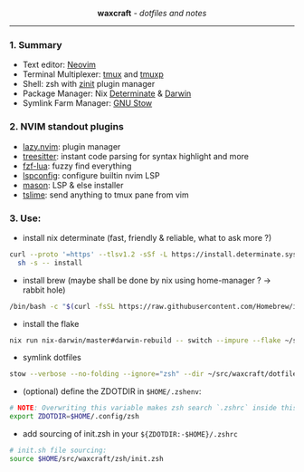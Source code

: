 <p align="center"><strong>waxcraft</strong> <em>- dotfiles and notes</em></p>

---

### 1. Summary

- Text editor: [Neovim](https://neovim.io/)
- Terminal Multiplexer: [tmux](https://github.com/tmux/tmux) and [tmuxp](https://github.com/tmux-python/tmuxp)
- Shell: zsh with [zinit](https://github.com/zdharma-continuum/zinit) plugin manager
- Package Manager: Nix [Determinate](https://github.com/DeterminateSystems/nix-installer) & [Darwin](https://github.com/nix-darwin/nix-darwin)
- Symlink Farm Manager: [GNU Stow](https://www.gnu.org/software/stow/)

### 2. NVIM standout plugins

- [lazy.nvim](https://github.com/folke/lazy.nvim): plugin manager
- [treesitter](https://github.com/nvim-treesitter/nvim-treesitter): instant code parsing for syntax highlight and more
- [fzf-lua](https://github.com/ibhagwan/fzf-lua): fuzzy find everything
- [lspconfig](https://github.com/neovim/nvim-lspconfig): configure builtin nvim LSP
- [mason](https://github.com/williamboman/mason.nvim): LSP & else installer
- [tslime](https://github.com/jgdavey/tslime.vim): send anything to tmux pane from vim

### 3. Use:

- install nix determinate (fast, friendly & reliable, what to ask more ?)

```bash
curl --proto '=https' --tlsv1.2 -sSf -L https://install.determinate.systems/nix | \
  sh -s -- install
```

- install brew (maybe shall be done by nix using home-manager ? -> rabbit hole)

```bash
/bin/bash -c "$(curl -fsSL https://raw.githubusercontent.com/Homebrew/install/HEAD/install.sh)"
```

- install the flake

```bash
nix run nix-darwin/master#darwin-rebuild -- switch --impure --flake ~/src/waxcraft/nix#wax
```

- symlink dotfiles

```bash
stow --verbose --no-folding --ignore="zsh" --dir ~/src/waxcraft/dotfiles/ --target ~/ --adopt $(ls ~/src/waxcraft/dotfiles)
```

- (optional) define the ZDOTDIR in `$HOME/.zshenv`:

```zsh
# NOTE: Overwriting this variable makes zsh search `.zshrc` inside this folder.
export ZDOTDIR=$HOME/.config/zsh
```

- add sourcing of init.zsh in your `${ZDOTDIR:-$HOME}/.zshrc`

```zsh
# init.sh file sourcing:
source $HOME/src/waxcraft/zsh/init.zsh
```
